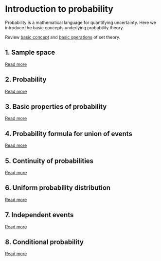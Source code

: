 # Introduction to probability

Probability is a mathematical language for quantifying uncertainty. Here we introduce the basic concepts underlying probability theory.

Review [basic concept](/content/set-theory/0001-basic-concepts/README.md) and [basic operations](/content/set-theory/0002-basic-operations/README.md) of set theory.

## 1. Sample space

[Read more](./0001-sample-space.md)

## 2. Probability

[Read more](./0002-probability.md)

## 3. Basic properties of probability

[Read more](./0003-basic-properties-of-probability.md)

## 4. Probability formula for union of events

[Read more](./0004-probability-formula-for-union-of-events.md)

## 5. Continuity of probabilities

[Read more](./0005-continuity-of-probabilities.md)

## 6. Uniform probability distribution

[Read more](./0006-uniform-probability-distribution.md)

## 7. Independent events

[Read more](./0007-independent-events.md)

## 8. Conditional probability

[Read more](./0008-conditional-probability.md)